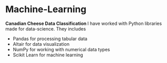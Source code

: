 # Machine-Learning
<b> Canadian Cheese Data Classification </b>
I have worked with Python libraries made for data-science. They includes
<ul>
  <li> Pandas for processing tabular data </li>
  <li> Altair for data visualization </li>
  <li> NumPy for working with numerical data types </li>
  <li> Scikit Learn for machine learning </li>
  </ul>
